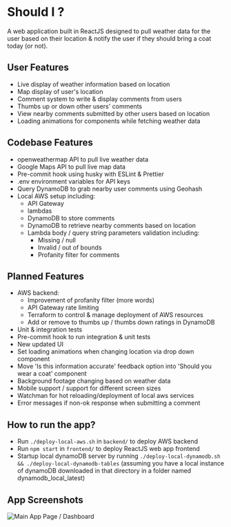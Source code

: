 # Should I ?
A web application built in ReactJS designed to pull weather data for the user based on their location & notify the user if they should bring a coat today (or not).<br>

## User Features

- Live display of weather information based on location
- Map display of user's location
- Comment system to write & display comments from users
- Thumbs up or down other users' comments
- View nearby comments submitted by other users based on location
- Loading animations for components while fetching weather data

## Codebase Features

- openweathermap API to pull live weather data
- Google Maps API to pull live map data
- Pre-commit hook using husky with ESLint & Prettier
- .env environment variables for API keys
- Query DynamoDB to grab nearby user comments using Geohash
- Local AWS setup including:
    - API Gateway
    - lambdas
    - DynamoDB to store comments
    - DynamoDB to retrieve nearby comments based on location
    - Lambda body / query string parameters validation including:
        - Missing / null
        - Invalid / out of bounds
        - Profanity filter for comments

## Planned Features

- AWS backend:
    - Improvement of profanity filter (more words)
    - API Gateway rate limiting
    - Terraform to control & manage deployment of AWS resources
    - Add or remove to thumbs up / thumbs down ratings in DynamoDB
- Unit & integration tests
- Pre-commit hook to run integration & unit tests
- New updated UI
- Set loading animations when changing location via drop down component 
- Move 'Is this information accurate' feedback option into 'Should you wear a coat' component
- Background footage changing based on weather data
- Mobile support / support for different screen sizes
- Watchman for hot reloading/deployment of local aws services
- Error messages if non-ok response when submitting a comment


## How to run the app?

- Run `./deploy-local-aws.sh` in `backend/` to deploy AWS backend
- Run `npm start` in `frontend/` to deploy ReactJS web app frontend
- Startup local dynamoDB server by running `./deploy-local-dynamodb.sh && ./deploy-local-dynamodb-tables` (assuming you have a local instance of dynamoDB downloaded in that directory in a folder named dynamodb_local_latest)

## App Screenshots

![Main App Page / Dashboard](app-screenshots/dashboard-08-07-2024.png)
